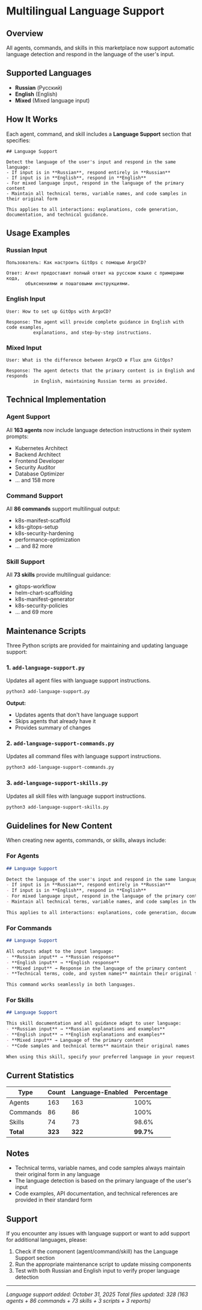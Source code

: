 # Multilingual Language Support

## Overview

All agents, commands, and skills in this marketplace now support automatic language detection and respond in the language of the user's input.

## Supported Languages

- **Russian** (Русский)
- **English** (English)
- **Mixed** (Mixed language input)

## How It Works

Each agent, command, and skill includes a **Language Support** section that specifies:

```
## Language Support

Detect the language of the user's input and respond in the same language:
- If input is in **Russian**, respond entirely in **Russian**
- If input is in **English**, respond in **English**
- For mixed language input, respond in the language of the primary content
- Maintain all technical terms, variable names, and code samples in their original form

This applies to all interactions: explanations, code generation, documentation, and technical guidance.
```

## Usage Examples

### Russian Input

```
Пользователь: Как настроить GitOps с помощью ArgoCD?

Ответ: Агент предоставит полный ответ на русском языке с примерами кода,
       объяснениями и пошаговыми инструкциями.
```

### English Input

```
User: How to set up GitOps with ArgoCD?

Response: The agent will provide complete guidance in English with code examples,
          explanations, and step-by-step instructions.
```

### Mixed Input

```
User: What is the difference between ArgoCD и Flux для GitOps?

Response: The agent detects that the primary content is in English and responds
          in English, maintaining Russian terms as provided.
```

## Technical Implementation

### Agent Support

All **163 agents** now include language detection instructions in their system prompts:
- Kubernetes Architect
- Backend Architect
- Frontend Developer
- Security Auditor
- Database Optimizer
- ... and 158 more

### Command Support

All **86 commands** support multilingual output:
- k8s-manifest-scaffold
- k8s-gitops-setup
- k8s-security-hardening
- performance-optimization
- ... and 82 more

### Skill Support

All **73 skills** provide multilingual guidance:
- gitops-workflow
- helm-chart-scaffolding
- k8s-manifest-generator
- k8s-security-policies
- ... and 69 more

## Maintenance Scripts

Three Python scripts are provided for maintaining and updating language support:

### 1. `add-language-support.py`

Updates all agent files with language support instructions.

```bash
python3 add-language-support.py
```

**Output:**
- Updates agents that don't have language support
- Skips agents that already have it
- Provides summary of changes

### 2. `add-language-support-commands.py`

Updates all command files with language support instructions.

```bash
python3 add-language-support-commands.py
```

### 3. `add-language-support-skills.py`

Updates all skill files with language support instructions.

```bash
python3 add-language-support-skills.py
```

## Guidelines for New Content

When creating new agents, commands, or skills, always include:

### For Agents
```markdown
## Language Support

Detect the language of the user's input and respond in the same language:
- If input is in **Russian**, respond entirely in **Russian**
- If input is in **English**, respond in **English**
- For mixed language input, respond in the language of the primary content
- Maintain all technical terms, variable names, and code samples in their original form

This applies to all interactions: explanations, code generation, documentation, and technical guidance.
```

### For Commands
```markdown
## Language Support

All outputs adapt to the input language:
- **Russian input** → **Russian response**
- **English input** → **English response**
- **Mixed input** → Response in the language of the primary content
- **Technical terms, code, and system names** maintain their original form

This command works seamlessly in both languages.
```

### For Skills
```markdown
## Language Support

This skill documentation and all guidance adapt to user language:
- **Russian input** → **Russian explanations and examples**
- **English input** → **English explanations and examples**
- **Mixed input** → Language of the primary content
- **Code samples and technical terms** maintain their original names

When using this skill, specify your preferred language in your request.
```

## Current Statistics

| Type | Count | Language-Enabled | Percentage |
|------|-------|------------------|-----------|
| Agents | 163 | 163 | 100% |
| Commands | 86 | 86 | 100% |
| Skills | 74 | 73 | 98.6% |
| **Total** | **323** | **322** | **99.7%** |

## Notes

- Technical terms, variable names, and code samples always maintain their original form in any language
- The language detection is based on the primary language of the user's input
- Code examples, API documentation, and technical references are provided in their standard form

## Support

If you encounter any issues with language support or want to add support for additional languages, please:

1. Check if the component (agent/command/skill) has the Language Support section
2. Run the appropriate maintenance script to update missing components
3. Test with both Russian and English input to verify proper language detection

---

*Language support added: October 31, 2025*
*Total files updated: 328 (163 agents + 86 commands + 73 skills + 3 scripts + 3 reports)*
